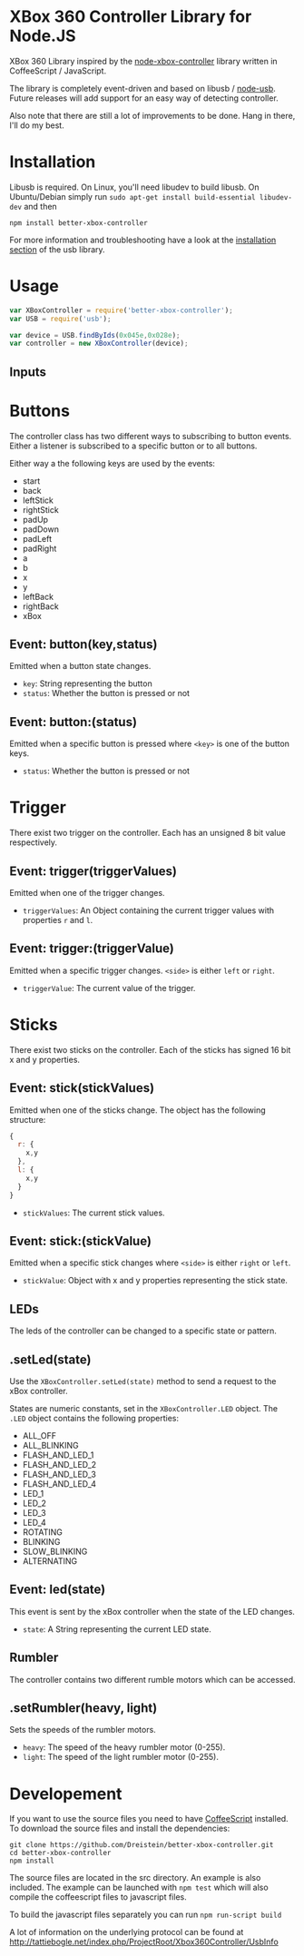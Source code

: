 XBox 360 Controller Library for Node.JS
=========================================
XBox 360 Library inspired by the [node-xbox-controller](https://github.com/andrew/node-xbox-controller) library written in CoffeeScript / JavaScript.

The library is completely event-driven and based on libusb / [node-usb](https://github.com/nonolith/node-usb). Future releases will add support for an easy way of detecting controller.

Also note that there are still a lot of improvements to be done. Hang in there, I'll do my best.

Installation
============
Libusb is required. On Linux, you'll need libudev to build libusb. On Ubuntu/Debian simply run `sudo apt-get install build-essential libudev-dev`
and then

`npm install better-xbox-controller`

For more information and troubleshooting have a look at the [installation section](https://github.com/nonolith/node-usb#installation) of the usb library.

Usage
======

```javascript
var XBoxController = require('better-xbox-controller');
var USB = require('usb');

var device = USB.findByIds(0x045e,0x028e);
var controller = new XBoxController(device);
```

Inputs
--------------
# Buttons
The controller class has two different ways to subscribing to button events.
Either a listener is subscribed to a specific button or to all buttons.

Either way a the following keys are used by the events:
* start
* back
* leftStick
* rightStick
* padUp
* padDown
* padLeft
* padRight
* a
* b
* x
* y
* leftBack
* rightBack
* xBox

## Event: button(key,status)
Emitted when a button state changes.

- `key`: String representing the button
- `status`: Whether the button is pressed or not

## Event: button:<key>(status)
Emitted when a specific button is pressed where `<key>` is one of the button keys.

- `status`: Whether the button is pressed or not

# Trigger
There exist two trigger on the controller. Each has an unsigned 8 bit value respectively.

## Event: trigger(triggerValues)
Emitted when one of the trigger changes.

- `triggerValues`: An Object containing the current trigger values with properties `r` and `l`.

## Event: trigger:<side>(triggerValue)
Emitted when a specific trigger changes. `<side>` is either `left` or `right`.

- `triggerValue`: The current value of the trigger.

# Sticks
There exist two sticks on the controller. Each of the sticks has signed 16 bit x and y properties.

## Event: stick(stickValues)
Emitted when one of the sticks change. The object has the following structure:
```javascript
{
  r: {
    x,y
  },
  l: {
    x,y
  }
}
```

- `stickValues`: The current stick values.

## Event: stick:<side>(stickValue)
Emitted when a specific stick changes where `<side>` is either `right` or `left`.

- `stickValue`: Object with x and y properties representing the stick state.

LEDs
----
The leds of the controller can be changed to a specific state or pattern.

## .setLed(state)
Use the `XBoxController.setLed(state)` method to send a request to the xBox controller.

States are numeric constants, set in the `XBoxController.LED` object.
The `.LED` object contains the following properties:
* ALL_OFF
* ALL_BLINKING
* FLASH_AND_LED_1
* FLASH_AND_LED_2
* FLASH_AND_LED_3
* FLASH_AND_LED_4
* LED_1
* LED_2
* LED_3
* LED_4
* ROTATING
* BLINKING
* SLOW_BLINKING
* ALTERNATING

## Event: led(state)
This event is sent by the xBox controller when the state of the LED changes.

- `state`: A String representing the current LED state.

Rumbler
-------
The controller contains two different rumble motors which can be accessed.
## .setRumbler(heavy, light)
Sets the speeds of the rumbler motors.

- `heavy`: The speed of the heavy rumbler motor (0-255).
- `light`: The speed of the light rumbler motor (0-255).

Developement
============
If you want to use the source files you need to have [CoffeeScript](http://coffeescript.org) installed.
To download the source files and install the dependencies:
```
git clone https://github.com/Dreistein/better-xbox-controller.git
cd better-xbox-controller
npm install
```
The source files are located in the src directory. An example is also included.
The example can be launched with `npm test` which will also compile the coffeescript files to javascript files.

To build the javascript files separately you can run `npm run-script build`

A lot of information on the underlying protocol can be found at http://tattiebogle.net/index.php/ProjectRoot/Xbox360Controller/UsbInfo
